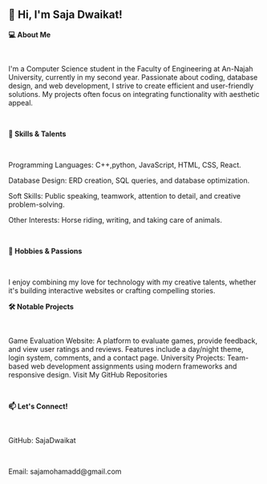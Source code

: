 <h2>👋 Hi, I'm Saja Dwaikat!</h2>
<p><b>💻 About Me</p></b><br>
<p>I'm a Computer Science student in the Faculty of Engineering at An-Najah University, currently in my second year. Passionate about coding, database design, and web development, I strive to create efficient and user-friendly solutions. My projects often focus on integrating functionality with aesthetic appeal.</p><br>

<p><b>🚀 Skills & Talents</p></b><br>
<p>Programming Languages: C++,python, JavaScript, HTML, CSS, React.</p>
<p>Database Design: ERD creation, SQL queries, and database optimization.</p>
<p>Soft Skills: Public speaking, teamwork, attention to detail, and creative problem-solving.</p>
<p>Other Interests: Horse riding, writing, and taking care of animals.</p><br>

<p><b>🌟 Hobbies & Passions<p></b><br>
<p>I enjoy combining my love for technology with my creative talents, whether it's building interactive websites or crafting compelling stories.</p>

<p><b>🛠️ Notable Projects</p></b><br>
<p>Game Evaluation Website: A platform to evaluate games, provide feedback, and view user ratings and reviews. Features include a day/night theme, login system, comments, and a contact page.
University Projects: Team-based web development assignments using modern frameworks and responsive design.
Visit My GitHub Repositories</p><br>

<p><b>📫 Let's Connect!</p></b><br>
<p>GitHub: SajaDwaikat </p><br>
<p>Email: sajamohamadd@gmail.com </p>

